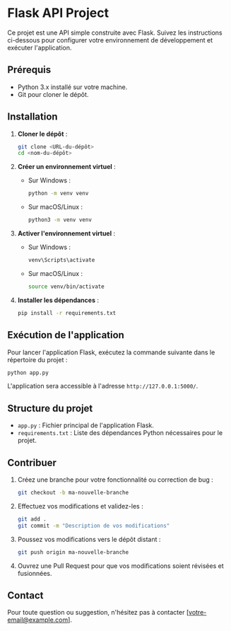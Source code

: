 
# Flask API Project

Ce projet est une API simple construite avec Flask. Suivez les instructions ci-dessous pour configurer votre environnement de développement et exécuter l'application.

## Prérequis

- Python 3.x installé sur votre machine.
- Git pour cloner le dépôt.

## Installation

1. **Cloner le dépôt** :
   ```bash
   git clone <URL-du-dépôt>
   cd <nom-du-dépôt>
   ```

2. **Créer un environnement virtuel** :
   - Sur Windows :
     ```bash
     python -m venv venv
     ```
   - Sur macOS/Linux :
     ```bash
     python3 -m venv venv
     ```

3. **Activer l'environnement virtuel** :
   - Sur Windows :
     ```bash
     venv\Scripts\activate
     ```
   - Sur macOS/Linux :
     ```bash
     source venv/bin/activate
     ```

4. **Installer les dépendances** :
   ```bash
   pip install -r requirements.txt
   ```

## Exécution de l'application

Pour lancer l'application Flask, exécutez la commande suivante dans le répertoire du projet :

```bash
python app.py
```

L'application sera accessible à l'adresse `http://127.0.0.1:5000/`.

## Structure du projet

- `app.py` : Fichier principal de l'application Flask.
- `requirements.txt` : Liste des dépendances Python nécessaires pour le projet.

## Contribuer

1. Créez une branche pour votre fonctionnalité ou correction de bug :
   ```bash
   git checkout -b ma-nouvelle-branche
   ```

2. Effectuez vos modifications et validez-les :
   ```bash
   git add .
   git commit -m "Description de vos modifications"
   ```

3. Poussez vos modifications vers le dépôt distant :
   ```bash
   git push origin ma-nouvelle-branche
   ```

4. Ouvrez une Pull Request pour que vos modifications soient révisées et fusionnées.

## Contact

Pour toute question ou suggestion, n'hésitez pas à contacter [votre-email@example.com].

